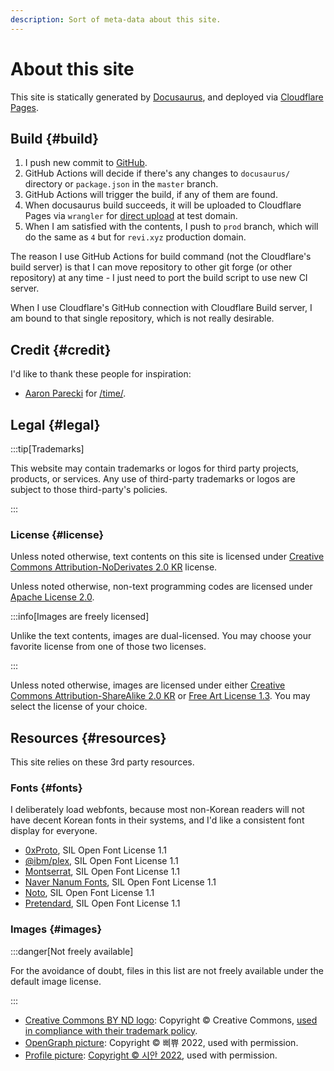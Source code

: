 ```yaml
---
description: Sort of meta-data about this site.
---
```


# About this site

This site is statically generated by [Docusaurus](https://docusaurus.io),
and deployed via [Cloudflare Pages](https://pages.cloudflare.com).

## Build {#build}

1. I push new commit to [GitHub](https://github.com/revinet/revi.xyz).
2. GitHub Actions will decide if there's any changes to `docusaurus/` directory
   or `package.json` in the `master` branch.
3. GitHub Actions will trigger the build, if any of them are found.
4. When docusaurus build succeeds, it will be uploaded to Cloudflare Pages via
   `wrangler` for [direct upload](https://developers.cloudflare.com/pages/get-started/direct-upload/#deploy-your-assets)
   at test domain.
5. When I am satisfied with the contents, I push to `prod` branch,
   which will do the same as `4` but for `revi.xyz` production domain.

The reason I use GitHub Actions for build command (not the Cloudflare's build server)
is that I can move repository to other git forge (or other repository) at any
time - I just need to port the build script to use new CI server.

When I use Cloudflare's GitHub connection with Cloudflare Build server,
I am bound to that single repository, which is not really desirable.

## Credit {#credit}

I'd like to thank these people for inspiration:

- [Aaron Parecki](https://aaronparecki.com/now/) for [/time/](https://revi.xyz/time/).

## Legal {#legal}

:::tip[Trademarks]

This website may contain trademarks or logos for third party projects, products,
or services. Any use of third-party trademarks or logos are subject to those
third-party's policies.

:::

### License {#license}

Unless noted otherwise, text contents on this site is licensed under
[Creative Commons Attribution-NoDerivates 2.0 KR](https://creativecommons.org/licenses/by-nd/2.0/kr/)
license.

Unless noted otherwise, non-text programming codes are licensed under
[Apache License 2.0](https://github.com/revinet/revi.xyz/blob/master/LICENSE).

:::info[Images are freely licensed]

Unlike the text contents, images are dual-licensed.
You may choose your favorite license from one of those two licenses.

:::

Unless noted otherwise, images are licensed under either
[Creative Commons Attribution-ShareAlike 2.0 KR](https://creativecommons.org/licenses/by-sa/2.0/kr/)
or [Free Art License 1.3](https://artlibre.org/licence/lal/en/).
You may select the license of your choice.

## Resources {#resources}

This site relies on these 3rd party resources.

### Fonts {#fonts}

I deliberately load webfonts, because most non-Korean readers will not have
decent Korean fonts in their systems, and I'd like a consistent font display
for everyone.

- [0xProto](https://github.com/0xType/0xProto), SIL Open Font License 1.1
- [@ibm/plex](https://github.com/IBM/plex), SIL Open Font License 1.1
- [Montserrat](https://github.com/JulietaUla/Montserrat), SIL Open Font License 1.1
- [Naver Nanum Fonts](https://hangeul.naver.com/fonts/search?f=nanum),
  SIL Open Font License 1.1
- [Noto](https://fonts.google.com/noto), SIL Open Font License 1.1
- [Pretendard](https://github.com/orioncactus/pretendard),
  SIL Open Font License 1.1

### Images {#images}

:::danger[Not freely available]

For the avoidance of doubt, files in this list are not freely available under
the default image license.

:::

- [Creative Commons BY ND logo](/img/by-nd.svg):
  Copyright © Creative Commons, [used in compliance with their trademark policy](https://creativecommons.org/policies/#trademark).
- [OpenGraph picture](/img/bbip-bg.png): Copyright © 삐쀼 2022, used with permission.
- [Profile picture](/img/logo.png):
  [Copyright © 시안 2022](https://archive.today/2022.01.27-085510/https://dreaming-flower.postype.com/post/11562299),
  used with permission.
